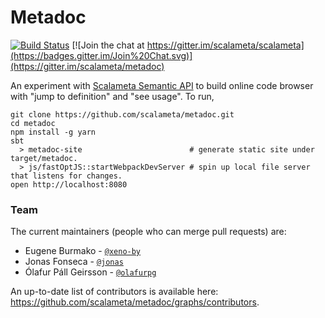 # Metadoc

[![Build Status](https://travis-ci.org/scalameta/metadoc.svg?branch=master)](https://travis-ci.org/scalameta/metadoc)
[![Join the chat at https://gitter.im/scalameta/scalameta](https://badges.gitter.im/Join%20Chat.svg)](https://gitter.im/scalameta/metadoc)

An experiment with [Scalameta Semantic API](http://scalameta.org/tutorial/#SemanticAPI)
to build online code browser with "jump to definition" and "see usage". To run,

```
git clone https://github.com/scalameta/metadoc.git
cd metadoc
npm install -g yarn
sbt
  > metadoc-site                        # generate static site under target/metadoc.
  > js/fastOptJS::startWebpackDevServer # spin up local file server that listens for changes.
open http://localhost:8080
```

### Team

The current maintainers (people who can merge pull requests) are:

* Eugene Burmako - [`@xeno-by`](https://github.com/xeno-by)
* Jonas Fonseca - [`@jonas`](https://github.com/jonas)
* Ólafur Páll Geirsson - [`@olafurpg`](https://github.com/olafurpg)

An up-to-date list of contributors is available here: https://github.com/scalameta/metadoc/graphs/contributors.

